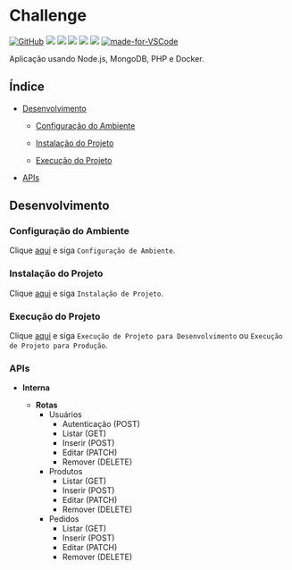 # Challenge

[![GitHub](https://img.shields.io/github/license/mashape/apistatus.svg)](https://github.com/laurovitor/challenge/blob/master/LICENSE)
![](https://img.shields.io/github/last-commit/laurovitor/challenge.svg?color=red)
![](https://img.shields.io/github/languages/top/laurovitor/challenge.svg?color=yellow)
![](https://img.shields.io/github/languages/count/laurovitor/challenge.svg?color=lightgrey)
![](https://img.shields.io/github/languages/code-size/laurovitor/challenge.svg)
![](https://img.shields.io/github/repo-size/laurovitor/challenge.svg?color=blueviolet)
[![made-for-VSCode](https://img.shields.io/badge/Made%20for-VSCode-1f425f.svg)](https://code.visualstudio.com/)

Aplicação usando Node.js, MongoDB, PHP e Docker.

## Índice

- [Desenvolvimento](#desenvolvimento)

  - [Configuração do Ambiente](#configuração-do-ambiente)

  - [Instalação do Projeto](#instalação-do-projeto)

  - [Execução do Projeto](#execução-do-projeto)

- [APIs](#apis)

## Desenvolvimento

### Configuração do Ambiente

Clique [aqui](https://github.com/laurovitor/challenge/wiki/Configura%C3%A7%C3%A3o) e siga `Configuração de Ambiente`.

### Instalação do Projeto

Clique [aqui](https://github.com/laurovitor/challenge/wiki/Instala%C3%A7%C3%A3o) e siga `Instalação de Projeto`.

### Execução do Projeto

Clique [aqui](https://github.com/laurovitor/challenge/wiki/Execu%C3%A7%C3%A3o) e siga `Execução de Projeto para Desenvolvimento` ou `Execução de Projeto para Produção`.

### APIs

- **Interna**

  - **Rotas**
    - Usuários
      - Autenticação (POST)
      - Listar (GET)
      - Inserir (POST)
      - Editar (PATCH)
      - Remover (DELETE)
    - Produtos
      - Listar (GET)
      - Inserir (POST)
      - Editar (PATCH)
      - Remover (DELETE)
    - Pedidos
      - Listar (GET)
      - Inserir (POST)
      - Editar (PATCH)
      - Remover (DELETE)
